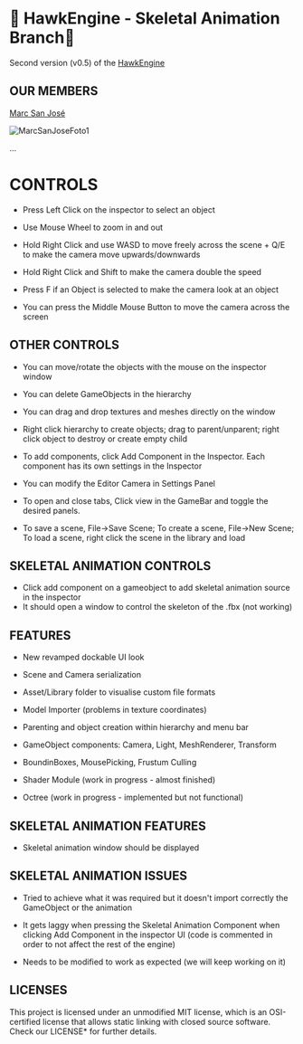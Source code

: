 
# 🦅 HawkEngine - Skeletal Animation Branch🦅 #

Second version (v0.5) of the [HawkEngine](https://github.com/CITM-UPC/HawkEngine)

## OUR MEMBERS ##

[Marc San José](https://github.com/marcsjm19)

![MarcSanJoseFoto1](https://github.com/user-attachments/assets/42dca714-ed9e-470f-a54f-220053572e7e)



...

# CONTROLS #

- Press Left Click on the inspector to select an object

- Use Mouse Wheel to zoom in and out

- Hold Right Click and use WASD to move freely across the scene + Q/E to make the camera move upwards/downwards

- Hold Right Click and Shift to make the camera double the speed

- Press F if an Object is selected to make the camera look at an object

- You can press the Middle Mouse Button to move the camera across the screen

## OTHER CONTROLS ##

- You can move/rotate the objects with the mouse on the inspector window

- You can delete GameObjects in the hierarchy

- You can drag and drop textures and meshes directly on the window

- Right click hierarchy to create objects; drag to parent/unparent; right click object to destroy or create empty child

- To add components, click Add Component in the Inspector. Each component has its own settings in the Inspector

- You can modify the Editor Camera in Settings Panel

- To open and close tabs, Click view in the GameBar and toggle the desired panels.

- To save a scene, File->Save Scene; To create a scene, File->New Scene; To load a scene, right click the scene in the library and load

## SKELETAL ANIMATION CONTROLS ##

- Click add component on a gameobject to add skeletal animation source in the inspector
- It should open a window to control the skeleton of the .fbx (not working)


## FEATURES ##

- New revamped dockable UI look

- Scene and Camera serialization

- Asset/Library folder to visualise custom file formats

- Model Importer (problems in texture coordinates)

- Parenting and object creation within hierarchy and menu bar

- GameObject components: Camera, Light, MeshRenderer, Transform

- BoundinBoxes, MousePicking, Frustum Culling

- Shader Module (work in progress - almost finished)

- Octree (work in progress - implemented but not functional)

## SKELETAL ANIMATION FEATURES ##

- Skeletal animation window should be displayed

## SKELETAL ANIMATION ISSUES ##

- Tried to achieve what it was required but it doesn't import correctly the GameObject or the animation

- It gets laggy when pressing the Skeletal Animation Component when clicking Add Component in the inspector UI (code is commented in order to not affect the rest of the engine)

- Needs to be modified to work as expected (we will keep working on it)

## LICENSES ##

This project is licensed under an unmodified MIT license, which is an OSI-certified license that allows static linking 
with closed source software. Check our LICENSE* for further details.
